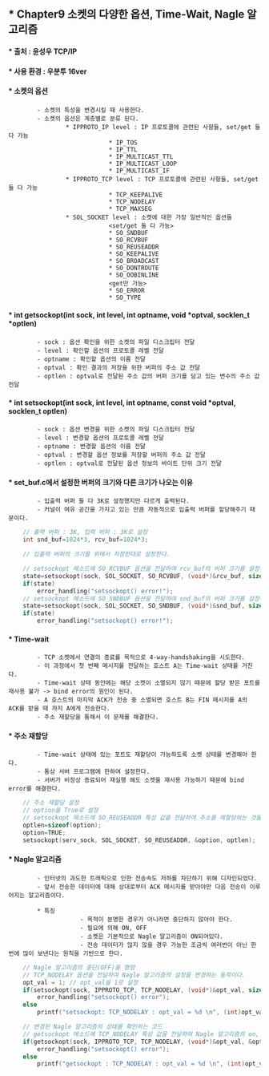 ## * Chapter9 소켓의 다양한 옵션, Time-Wait, Nagle 알고리즘   
#### * 출처 : 윤성우 TCP/IP   
#### * 사용 환경 : 우분투 16ver   

#### * 소켓의 옵션   
			- 소켓의 특성을 변경시킬 때 사용한다.
			- 소켓의 옵션은 계층별로 분류 된다.
					* IPPROTO_IP level : IP 프로토콜에 관련된 사항들, set/get 둘 다 가능 
								* IP_TOS
								* IP_TTL
								* IP_MULTICAST_TTL
								* IP_MULTICAST_LOOP
								* IP_MULTICAST_IF
					* IPPROTO_TCP level : TCP 프로토콜에 관련된 사항들, set/get 둘 다 가능
								* TCP_KEEPALIVE
								* TCP_NODELAY
								* TCP_MAXSEG 
					* SOL_SOCKET level : 소켓에 대한 가장 일반적인 옵션들 
								<set/get 둘 다 가능>
								* SO_SNDBUF
								* SO_RCVBUF
								* SO_REUSEADDR
								* SO_KEEPALIVE
								* SO_BROADCAST
								* SO_DONTROUTE
								* SO_OOBINLINE
								<get만 가능>
								* SO_ERROR
								* SO_TYPE

#### * int getsockopt(int sock, int level, int optname, void *optval, socklen_t *optlen)
			- sock : 옵션 확인을 위한 소켓의 파일 디스크립터 전달 
			- level : 확인할 옵션의 프로토콜 레벨 전달
			- optname : 확인할 옵션의 이름 전달
			- optval : 확인 결과의 저장을 위한 버퍼의 주소 값 전달
			- optlen : optval로 전달된 주소 값의 버퍼 크기를 담고 있는 변수의 주소 값 전달 

#### * int setsockopt(int sock, int level, int optname, const void *optval, socklen_t optlen)
			- sock : 옵션 변경을 위한 소켓의 파일 디스크립터 전달
			- level : 변경할 옵션의 프로토콜 레벨 전달
			- optname : 변경할 옵션의 이름 전달
			- optval : 변경할 옵션 정보를 저장할 버퍼의 주소 값 전달
			- optlen : optval로 전달된 옵션 정보의 바이트 단위 크기 전달

#### * set_buf.c에서 설정한 버퍼의 크기와 다른 크기가 나오는 이유   
			- 입출력 버퍼 둘 다 3K로 설정했지만 다르게 출력된다.
			- 커널이 여유 공간을 가지고 있는 만큼 자동적으로 입출력 버퍼를 할당해주기 때문이다.

```c
	// 출력 버퍼 : 3K, 입력 버퍼 : 3K로 설정 
	int snd_buf=1024*3, rcv_buf=1024*3;
```

```c
	// 입출력 버퍼의 크기를 위에서 저장한대로 설정한다.

	// setsockopt 메소드에 SO_RCVBUF 옵션을 전달하여 rcv_buf의 버퍼 크기를 설정하는 동작 
	state=setsockopt(sock, SOL_SOCKET, SO_RCVBUF, (void*)&rcv_buf, sizeof(rcv_buf));
	if(state)
		error_handling("setsockopt() error!");
	// setsockopt 메소드에 SO_SNDBUF 옵션을 전달하여 snd_buf의 버퍼 크기를 설정하는 동작 
	state=setsockopt(sock, SOL_SOCKET, SO_SNDBUF, (void*)&snd_buf, sizeof(snd_buf));
	if(state)
		error_handling("setsockopt() error!");
```
#### * Time-wait
			- TCP 소켓에서 연결의 종료를 목적으로 4-way-handshaking을 시도한다.
			- 이 과정에서 첫 번째 메시지를 전달하는 호스트 A는 Time-wait 상태를 거친다.
			- Time-wait 상태 동안에는 해당 소켓이 소멸되지 않기 때문에 할당 받은 포트를 재사용 불가 -> bind error의 원인이 된다.
			- A 호스트의 마지막 ACK가 전송 중 소멸되면 호스트 B는 FIN 메시지를 A의 ACK를 받을 때 까지 A에게 전송한다.
			- 주소 재할당을 통해서 이 문제를 해결한다.   

#### * 주소 재할당   
			- Time-wait 상태에 있는 포트도 재할당이 가능하도록 소켓 상태를 변경해야 한다.
			- 통상 서버 프로그램에 한하여 설정한다.
			- 서버가 비정상 종료되어 재실행 해도 소켓을 재사용 가능하기 때문에 bind error를 해결한다.   

```c
	// 주소 재할당 설정
	// option을 True로 설정
	// setsockopt 메소드에 SO_REUSEADDR 특성 값을 전달하여 주소를 재할당하는 것을 세팅 
	optlen=sizeof(option);
	option=TRUE;	
	setsockopt(serv_sock, SOL_SOCKET, SO_REUSEADDR, &option, optlen);
```

#### * Nagle 알고리즘
			- 인터넷의 과도한 트래픽으로 인한 전송속도 저하를 차단하기 위해 디자인되었다.
			- 앞서 전송한 데이터에 대해 상대로부터 ACK 메시지를 받아야만 다음 전송이 이루어지는 알고리즘이다.
			
			* 특징
						- 목적이 분명한 경우가 아니라면 중단하지 않아야 한다.
						- 필요에 의해 ON, OFF
						- 소켓은 기본적으로 Nagle 알고리즘이 ON되어있다.
						- 전송 데이터가 많지 않을 경우 가능한 조금씩 여러번이 아닌 한번에 많이 보낸다는 원칙을 기반으로 한다.   

```c
	// Nagle 알고리즘의 중단(OFF)을 명령 
	// TCP_NODELAY 옵션을 전달하여 Nagle 알고리즘의 설정을 변경하는 동작이다.
	opt_val = 1; // opt_val을 1로 설정 
	if(setsockopt(sock, IPPROTO_TCP, TCP_NODELAY, (void*)&opt_val, sizeof(opt_val)))
		error_handling("setsockopt() error");
	else
		printf("setsockopt: TCP_NODELAY : opt_val = %d \n", (int)opt_val);

	// 변경된 Nagle 알고리즘의 상태를 확인하는 코드 
	// getsockopt 메소드에 TCP_NODELAY 특성 값을 전달하여 Nagle 알고리즘의 on, off 상태를 확인한다.
	if(getsockopt(sock, IPPROTO_TCP, TCP_NODELAY, (void*)&opt_val, &opt_len))
		error_handling("setsockopt() error");
	else
		printf("getsockopt : TCP_NODELAY : opt_val = %d \n", (int)opt_val);
```

